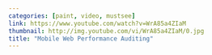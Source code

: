 ```yaml
---
categories: [paint, video, mustsee]
link: https://www.youtube.com/watch?v=WrA85a4ZIaM
thumbnail: http://img.youtube.com/vi/WrA85a4ZIaM/0.jpg
title: "Mobile Web Performance Auditing"
---
```

